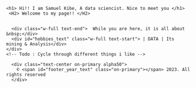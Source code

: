 
 <!-- Me section -->
 <section class="container">

<div class="me text-center flex">
    
    <h1> Hi!! I am Samuel Kibe, A data sciencist. Nice to meet you </h1>
     <H2> Welcome to my page!! </H2>


      <div class="w-full text-end">  While you are here, it is all about &nbsp;</div>
      <div id="hobbies_text" class="w-full text-start"> | DATA | Its mining & Analysis</div>
    </div>
    <!-- Todo : Cycle through different things i like -->
  </section>

  <!-- Footer Section -->
  <footer class="footer bg-primary pb-3">
  
      <div class="text-center on-primary alpha50">
        © <span id="footer_year_text" class="on-primary"></span> 2023. All rights reserved
      </div>
  </footer>

